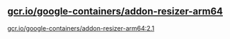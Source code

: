 
[gcr.io/google-containers/addon-resizer-arm64](https://hub.docker.com/r/anjia0532/google-containers.addon-resizer-arm64/tags/)
-----


[gcr.io/google-containers/addon-resizer-arm64:2.1](https://hub.docker.com/r/anjia0532/google-containers.addon-resizer-arm64/tags/)


